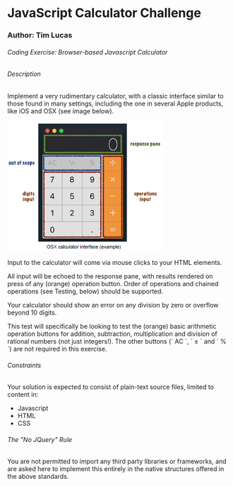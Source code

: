 <h1>JavaScript Calculator Challenge</h1>
<h3>Author: Tim Lucas</h3>
<h6>Coding Exercise: Browser-based Javascript Calculator</h6>

<h6>Description</h6>
<p>Implement a very rudimentary calculator, with a classic interface similar to those found in many settings, including the one in several Apple products, like iOS and OSX (see image below).</p>

<img src="osx-calculator-interface-example.png"/>

<p>Input to the calculator will come via mouse clicks to your HTML elements.</p>
<p>All input will be echoed to the response pane, with results rendered on press of any (orange) operation button. Order of operations and chained operations (see Testing, below) should be supported.</p>
<p>Your calculator should show an error on any division by zero or overflow beyond 10 digits.</p>
<p>This test will specifically be looking to test the (orange) basic arithmetic operation buttons for addition, subtraction, multiplication and division of rational numbers (not just integers!). The other buttons (` AC `, ` ± ` and ` % `) are not required in this exercise.</p>

<h6>Constraints</h6>
<p>Your solution is expected to consist of plain-text source files, limited to content in:</p>

<ul>
<li>Javascript</li>
<li>HTML</li>
<li>CSS</li>
</ul>

<h6>The "No JQuery" Rule</h6>
<p>You are not permitted to import any third party libraries or frameworks, and are asked here to implement this entirely in the native structures offered in the above standards.</p>
